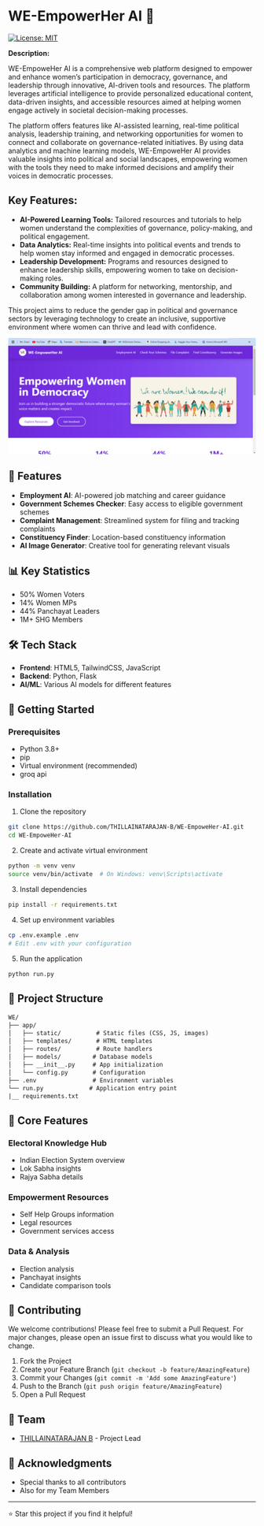 # WE-EmpowerHer AI 🌟

[![License: MIT](https://img.shields.io/badge/License-MIT-yellow.svg)](https://opensource.org/licenses/MIT)


**Description:**

WE-EmpoweHer AI is a comprehensive web platform designed to empower and enhance women’s participation in democracy, governance, and leadership through innovative, AI-driven tools and resources. The platform leverages artificial intelligence to provide personalized educational content, data-driven insights, and accessible resources aimed at helping women engage actively in societal decision-making processes.

The platform offers features like AI-assisted learning, real-time political analysis, leadership training, and networking opportunities for women to connect and collaborate on governance-related initiatives. By using data analytics and machine learning models, WE-EmpoweHer AI provides valuable insights into political and social landscapes, empowering women with the tools they need to make informed decisions and amplify their voices in democratic processes.

## Key Features:

- **AI-Powered Learning Tools:** Tailored resources and tutorials to help women understand the complexities of governance, policy-making, and political engagement.
- **Data Analytics:** Real-time insights into political events and trends to help women stay informed and engaged in democratic processes.
- **Leadership Development:** Programs and resources designed to enhance leadership skills, empowering women to take on decision-making roles.
- **Community Building:** A platform for networking, mentorship, and collaboration among women interested in governance and leadership.

This project aims to reduce the gender gap in political and governance sectors by leveraging technology to create an inclusive, supportive environment where women can thrive and lead with confidence.


![WE-EmpowerHer AI Banner](Images/Screenshot%20(1).png)


## 🎯 Features

- **Employment AI**: AI-powered job matching and career guidance
- **Government Schemes Checker**: Easy access to eligible government schemes
- **Complaint Management**: Streamlined system for filing and tracking complaints
- **Constituency Finder**: Location-based constituency information
- **AI Image Generator**: Creative tool for generating relevant visuals

## 📊 Key Statistics

- 50% Women Voters
- 14% Women MPs
- 44% Panchayat Leaders
- 1M+ SHG Members

## 🛠️ Tech Stack

- **Frontend**: HTML5, TailwindCSS, JavaScript
- **Backend**: Python, Flask
- **AI/ML**: Various AI models for different features

## 🚀 Getting Started

### Prerequisites

- Python 3.8+
- pip
- Virtual environment (recommended)
- groq api

### Installation

1. Clone the repository
```bash
git clone https://github.com/THILLAINATARAJAN-B/WE-EmpoweHer-AI.git
cd WE-EmpoweHer-AI
```

2. Create and activate virtual environment
```bash
python -m venv venv
source venv/bin/activate  # On Windows: venv\Scripts\activate
```

3. Install dependencies
```bash
pip install -r requirements.txt
```

4. Set up environment variables
```bash
cp .env.example .env
# Edit .env with your configuration
```

5. Run the application
```bash
python run.py
```

## 📁 Project Structure

```
WE/
├── app/
│   ├── static/          # Static files (CSS, JS, images)
│   ├── templates/       # HTML templates
│   ├── routes/          # Route handlers
│   ├── models/         # Database models
│   ├── __init__.py     # App initialization
│   └── config.py       # Configuration
├── .env                # Environment variables
└── run.py             # Application entry point
|__ requirements.txt 
```

## 🌟 Core Features

### Electoral Knowledge Hub
- Indian Election System overview
- Lok Sabha insights
- Rajya Sabha details

### Empowerment Resources
- Self Help Groups information
- Legal resources
- Government services access

### Data & Analysis
- Election analysis
- Panchayat insights
- Candidate comparison tools

## 🤝 Contributing

We welcome contributions! Please feel free to submit a Pull Request. For major changes, please open an issue first to discuss what you would like to change.

1. Fork the Project
2. Create your Feature Branch (`git checkout -b feature/AmazingFeature`)
3. Commit your Changes (`git commit -m 'Add some AmazingFeature'`)
4. Push to the Branch (`git push origin feature/AmazingFeature`)
5. Open a Pull Request

## 👥 Team

- [THILLAINATARAJAN B](https://github.com/THILLAINATARAJAN-B) - Project Lead

## 🙏 Acknowledgments

- Special thanks to all contributors
- Also for my Team Members

---
⭐️ Star this project if you find it helpful!
